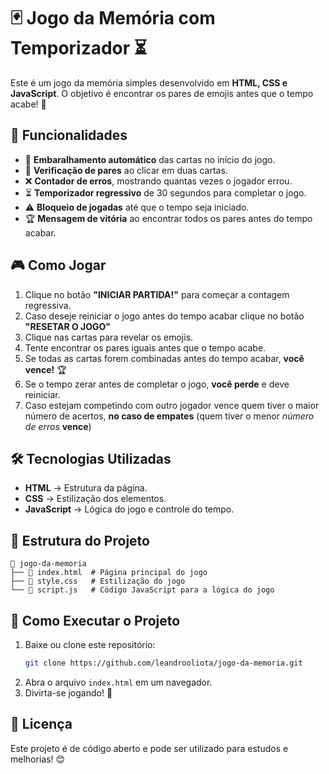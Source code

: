 # 🃏 Jogo da Memória com Temporizador ⏳

Este é um jogo da memória simples desenvolvido em **HTML, CSS e JavaScript**. O objetivo é encontrar os pares de emojis antes que o tempo acabe! 🚀

## 📌 Funcionalidades
- 🔀 **Embaralhamento automático** das cartas no início do jogo.
- 🎯 **Verificação de pares** ao clicar em duas cartas.
- ❌ **Contador de erros**, mostrando quantas vezes o jogador errou.
- ⏳ **Temporizador regressivo** de 30 segundos para completar o jogo.
- ⚠️ **Bloqueio de jogadas** até que o tempo seja iniciado.
- 🏆 **Mensagem de vitória** ao encontrar todos os pares antes do tempo acabar.

## 🎮 Como Jogar
1. Clique no botão **"INICIAR PARTIDA!"** para começar a contagem regressiva.
2. Caso deseje reiniciar o jogo antes do tempo acabar clique no botão **"RESETAR O JOGO"**
3. Clique nas cartas para revelar os emojis.
4. Tente encontrar os pares iguais antes que o tempo acabe.
5. Se todas as cartas forem combinadas antes do tempo acabar, **você vence!** 🏆
6. Se o tempo zerar antes de completar o jogo, **você perde** e deve reiniciar.
7. Caso estejam competindo com outro jogador vence quem tiver o maior número de acertos, **no caso de empates** (quem tiver o menor *número de erros* **vence**)

## 🛠️ Tecnologias Utilizadas
- **HTML** → Estrutura da página.
- **CSS** → Estilização dos elementos.
- **JavaScript** → Lógica do jogo e controle do tempo.

## 📂 Estrutura do Projeto
```
📁 jogo-da-memoria
├── 📄 index.html  # Página principal do jogo
├── 📄 style.css   # Estilização do jogo
└── 📄 script.js   # Código JavaScript para a lógica do jogo
```

## 🚀 Como Executar o Projeto
1. Baixe ou clone este repositório:
   ```sh
   git clone https://github.com/leandrooliota/jogo-da-memoria.git
   ```
2. Abra o arquivo `index.html` em um navegador.
3. Divirta-se jogando! 🎉

## 📜 Licença
Este projeto é de código aberto e pode ser utilizado para estudos e melhorias! 😊


